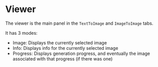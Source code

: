 # Viewer

The viewer is the main panel in the `TextToImage` and `ImageToImage` tabs.

It has 3 modes:

- Image: Displays the currently selected image
- Info: Displays info for the currently selected image
- Progress: Displays generation progress, and eventually the image associated with that progress (if there was one)
